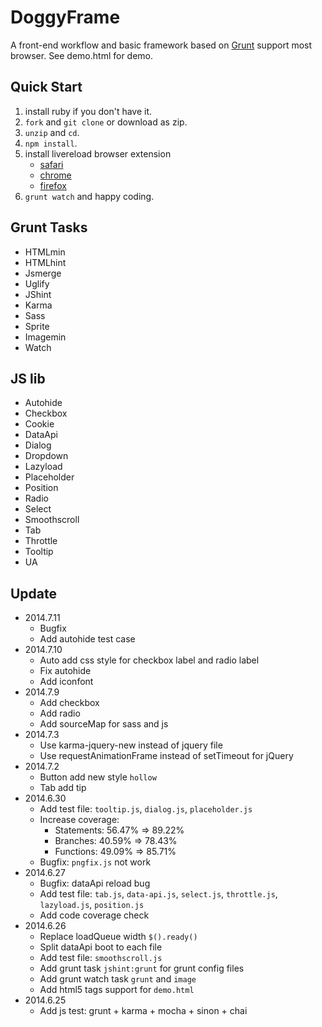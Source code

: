 # DoggyFrame

A front-end workflow and basic framework based on [Grunt](http://gruntjs.com/) support most browser. See demo.html for demo.

## Quick Start

1. install ruby if you don't have it.
2. `fork` and `git clone` or download as zip.
3. `unzip` and `cd`.
3. `npm install`.
4. install livereload browser extension
    - [safari](http://download.livereload.com/2.0.9/LiveReload-2.0.9.safariextz)
    - [chrome](https://chrome.google.com/webstore/detail/livereload/jnihajbhpnppcggbcgedagnkighmdlei)
    - [firefox](http://download.livereload.com/2.0.8/LiveReload-2.0.8.xpi)
5. `grunt watch` and happy coding.

## Grunt Tasks

- HTMLmin
- HTMLhint
- Jsmerge
- Uglify
- JShint
- Karma
- Sass
- Sprite
- Imagemin
- Watch

## JS lib

- Autohide
- Checkbox
- Cookie
- DataApi
- Dialog
- Dropdown
- Lazyload
- Placeholder
- Position
- Radio
- Select
- Smoothscroll
- Tab
- Throttle
- Tooltip
- UA

## Update

- 2014.7.11
    - Bugfix
    - Add autohide test case
- 2014.7.10
    - Auto add css style for checkbox label and radio label
    - Fix autohide
    - Add iconfont
- 2014.7.9
    - Add checkbox
    - Add radio
    - Add sourceMap for sass and js
- 2014.7.3
    - Use karma-jquery-new instead of jquery file
    - Use requestAnimationFrame instead of setTimeout for jQuery
- 2014.7.2
    - Button add new style `hollow`
    - Tab add tip
- 2014.6.30
    - Add test file: `tooltip.js`, `dialog.js`, `placeholder.js`
    - Increase coverage:
        - Statements: 56.47% => 89.22%
        - Branches: 40.59% => 78.43%
        - Functions: 49.09% => 85.71%
    - Bugfix: `pngfix.js` not work
- 2014.6.27
    - Bugfix: dataApi reload bug
    - Add test file: `tab.js`, `data-api.js`, `select.js`, `throttle.js`, `lazyload.js`, `position.js`
    - Add code coverage check
- 2014.6.26
    - Replace loadQueue width `$().ready()`
    - Split dataApi boot to each file
    - Add test file: `smoothscroll.js`
    - Add grunt task `jshint:grunt` for grunt config files
    - Add grunt watch task `grunt` and `image`
    - Add html5 tags support for `demo.html`
- 2014.6.25
    - Add js test: grunt + karma + mocha + sinon + chai
